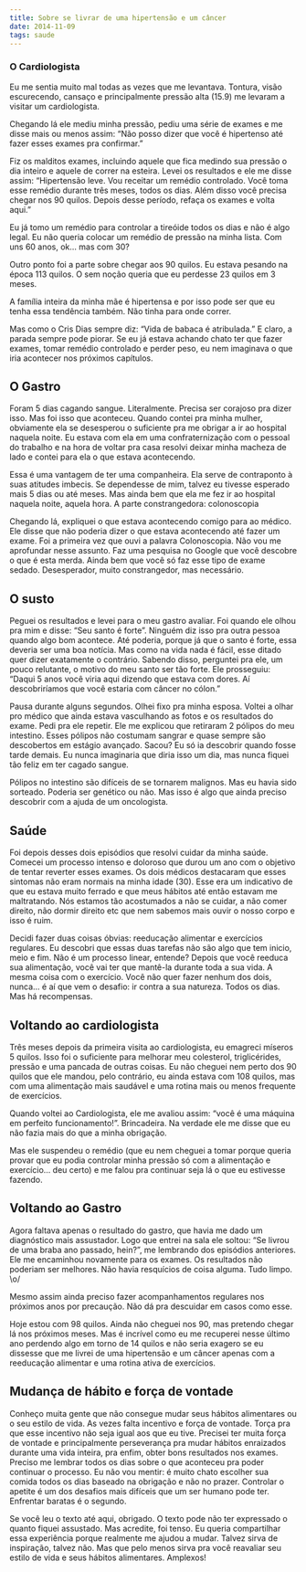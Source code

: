 ```yaml
---
title: Sobre se livrar de uma hipertensão e um câncer
date: 2014-11-09
tags: saude
---
```


### O Cardiologista

Eu me sentia muito mal todas as vezes que me levantava. Tontura, visão escurecendo, cansaço e principalmente pressão alta (15.9) me levaram a visitar um cardiologista.

Chegando lá ele mediu minha pressão, pediu uma série de exames e me disse mais ou menos assim: “Não posso dizer que você é hipertenso até fazer esses exames pra confirmar.”

Fiz os malditos exames, incluindo aquele que fica medindo sua pressão o dia inteiro e aquele de correr na esteira. Levei os resultados e ele me disse assim: “Hipertensão leve. Vou receitar um remédio controlado. Você toma esse remédio durante três meses, todos os dias. Além disso você precisa chegar nos 90 quilos. Depois desse período, refaça os exames e volta aqui.”

Eu já tomo um remédio para controlar a tireóide todos os dias e não é algo legal. Eu não queria colocar um remédio de pressão na minha lista. Com uns 60 anos, ok… mas com 30?

Outro ponto foi a parte sobre chegar aos 90 quilos. Eu estava pesando na época 113 quilos. O sem noção queria que eu perdesse 23 quilos em 3 meses.

A família inteira da minha mãe é hipertensa e por isso pode ser que eu tenha essa tendência também. Não tinha para onde correr.

Mas como o Cris Dias sempre diz: “Vida de babaca é atribulada.” E claro, a parada sempre pode piorar. Se eu já estava achando chato ter que fazer exames, tomar remédio controlado e perder peso, eu nem imaginava o que iria acontecer nos próximos capítulos.

## O Gastro

Foram 5 dias cagando sangue. Literalmente. Precisa ser corajoso pra dizer isso. Mas foi isso que aconteceu. Quando contei pra minha mulher, obviamente ela se desesperou o suficiente pra me obrigar a ir ao hospital naquela noite. Eu estava com ela em uma confraternização com o pessoal do trabalho e na hora de voltar pra casa resolvi deixar minha macheza de lado e contei para ela o que estava acontecendo.

Essa é uma vantagem de ter uma companheira. Ela serve de contraponto à suas atitudes imbecis. Se dependesse de mim, talvez eu tivesse esperado mais 5 dias ou até meses. Mas ainda bem que ela me fez ir ao hospital naquela noite, aquela hora.
A parte constrangedora: colonoscopia

Chegando lá, expliquei o que estava acontecendo comigo para ao médico. Ele disse que não poderia dizer o que estava acontecendo até fazer um exame. Foi a primeira vez que ouvi a palavra Colonoscopia. Não vou me aprofundar nesse assunto. Faz uma pesquisa no Google que você descobre o que é esta merda. Ainda bem que você só faz esse tipo de exame sedado. Desesperador, muito constrangedor, mas necessário.

## O susto

Peguei os resultados e levei para o meu gastro avaliar. Foi quando ele olhou pra mim e disse: “Seu santo é forte”. Ninguém diz isso pra outra pessoa quando algo bom acontece. Até poderia, porque já que o santo é forte, essa deveria ser uma boa notícia. Mas como na vida nada é fácil, esse ditado quer dizer exatamente o contrário. Sabendo disso, perguntei pra ele, um pouco relutante, o motivo do meu santo ser tão forte. Ele prosseguiu: “Daqui 5 anos você viria aqui dizendo que estava com dores. Aí descobriríamos que você estaria com câncer no cólon.”

Pausa durante alguns segundos. Olhei fixo pra minha esposa. Voltei a olhar pro médico que ainda estava vasculhando as fotos e os resultados do exame. Pedi pra ele repetir. Ele me explicou que retiraram 2 pólipos do meu intestino. Esses pólipos não costumam sangrar e quase sempre são descobertos em estágio avançado. Sacou? Eu só ia descobrir quando fosse tarde demais. Eu nunca imaginaria que diria isso um dia, mas nunca fiquei tão feliz em ter cagado sangue.

Pólipos no intestino são difíceis de se tornarem malignos. Mas eu havia sido sorteado. Poderia ser genético ou não. Mas isso é algo que ainda preciso descobrir com a ajuda de um oncologista.

## Saúde

Foi depois desses dois episódios que resolvi cuidar da minha saúde. Comecei um processo intenso e doloroso que durou um ano com o objetivo de tentar reverter esses exames. Os dois médicos destacaram que esses sintomas não eram normais na minha idade (30). Esse era um indicativo de que eu estava muito ferrado e que meus hábitos até então estavam me maltratando. Nós estamos tão acostumados a não se cuidar, a não comer direito, não dormir direito etc que nem sabemos mais ouvir o nosso corpo e isso é ruim.

Decidi fazer duas coisas óbvias: reeducação alimentar e exercícios regulares. Eu descobri que essas duas tarefas não são algo que tem inicio, meio e fim. Não é um processo linear, entende? Depois que você reeduca sua alimentação, você vai ter que mantê-la durante toda a sua vida. A mesma coisa com o exercício. Você não quer fazer nenhum dos dois, nunca… é aí que vem o desafio: ir contra a sua natureza. Todos os dias. Mas há recompensas.

## Voltando ao cardiologista

Três meses depois da primeira visita ao cardiologista, eu emagreci míseros 5 quilos. Isso foi o suficiente para melhorar meu colesterol, triglicérides, pressão e uma pancada de outras coisas. Eu não cheguei nem perto dos 90 quilos que ele mandou, pelo contrário, eu ainda estava com 108 quilos, mas com uma alimentação mais saudável e uma rotina mais ou menos frequente de exercícios.

Quando voltei ao Cardiologista, ele me avaliou assim: “você é uma máquina em perfeito funcionamento!”. Brincadeira. Na verdade ele me disse que eu não fazia mais do que a minha obrigação.

Mas ele suspendeu o remédio (que eu nem cheguei a tomar porque queria provar que eu podia controlar minha pressão só com a alimentação e exercício… deu certo) e me falou pra continuar seja lá o que eu estivesse fazendo.

## Voltando ao Gastro

Agora faltava apenas o resultado do gastro, que havia me dado um diagnóstico mais assustador. Logo que entrei na sala ele soltou: “Se livrou de uma braba ano passado, hein?”, me lembrando dos episódios anteriores. Ele me encaminhou novamente para os exames. Os resultados não poderiam ser melhores. Não havia resquícios de coisa alguma. Tudo limpo. \o/

Mesmo assim ainda preciso fazer acompanhamentos regulares nos próximos anos por precaução. Não dá pra descuidar em casos como esse.

Hoje estou com 98 quilos. Ainda não cheguei nos 90, mas pretendo chegar lá nos próximos meses. Mas é incrível como eu me recuperei nesse último ano perdendo algo em torno de 14 quilos e não seria exagero se eu dissesse que me livrei de uma hipertensão e um câncer apenas com a reeducação alimentar e uma rotina ativa de exercícios.

## Mudança de hábito e força de vontade

Conheço muita gente que não consegue mudar seus hábitos alimentares ou o seu estilo de vida. As vezes falta incentivo e força de vontade. Torça pra que esse incentivo não seja igual aos que eu tive. Precisei ter muita força de vontade e principalmente perseverança pra mudar hábitos enraizados durante uma vida inteira, pra enfim, obter bons resultados nos exames. Preciso me lembrar todos os dias sobre o que aconteceu pra poder continuar o processo. Eu não vou mentir: é muito chato escolher sua comida todos os dias baseado na obrigação e não no prazer. Controlar o apetite é um dos desafios mais difíceis que um ser humano pode ter. Enfrentar baratas é o segundo.

Se você leu o texto até aqui, obrigado. O texto pode não ter expressado o quanto fiquei assustado. Mas acredite, foi tenso. Eu queria compartilhar essa experiência porque realmente me ajudou a mudar. Talvez sirva de inspiração, talvez não. Mas que pelo menos sirva pra você reavaliar seu estilo de vida e seus hábitos alimentares. Amplexos!